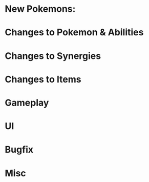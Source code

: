 # New Pokemons:

# Changes to Pokemon & Abilities

# Changes to Synergies

# Changes to Items

# Gameplay

# UI

# Bugfix

# Misc
